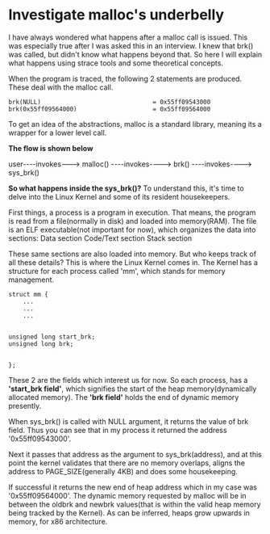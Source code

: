 # Investigate malloc's underbelly

I have always wondered what happens after a malloc call is issued. This was especially true after I was asked this in an interview. I knew that brk() was called, but didn't know what happens beyond that.
So here I will explain what happens using strace tools and some theoretical concepts.

When the program is traced, the following 2 statements are produced. These deal with the malloc call. 

    brk(NULL)                               = 0x55ff09543000
    brk(0x55ff09564000)                     = 0x55ff09564000

To get an idea of the abstractions, malloc is a standard library, meaning its a wrapper for a lower level call.

**The flow is shown below**

user----invokes---\> malloc() ----invokes----\> brk() ----invokes----\> sys\_brk()

**So what happens inside the sys\_brk()?** To understand this, it's time to delve into the Linux Kernel and some of its resident housekeepers.

First things, a process is a program in execution. That means, the program is read from a file(normally in disk) and loaded into memory(RAM). 
The file is an ELF executable(not important for now), which organizes the data into sections:
Data section
Code/Text section
Stack section

These same sections are also loaded into memory. But who keeps track of all these details? This is where the Linux Kernel comes in.
The Kernel has a structure for each process called 'mm', which stands for memory management.

    struct mm {
        ...
        ...
        ...


    unsigned long start_brk;
    unsigned long brk;


    };

These 2 are the fields which interest us for now.
So each process, has a **'start\_brk field'**, which signifies the start of the heap memory(dynamically allocated memory). 
The **'brk field'** holds the end of dynamic memory presently. 

When sys\_brk() is called with NULL argument, it returns the value of brk field. Thus you can see that in my process it returned the address '0x55ff09543000'. 

Next it passes that address as the argument to sys\_brk(address), and at this point the kernel validates that there are no memory overlaps, aligns the address to PAGE\_SIZE(generally 4KB) and does some housekeeping.

If successful it returns the new end of heap address which in my case was '0x55ff09564000'. The dynamic memory requested by malloc will be in between the oldbrk and newbrk values(that is within the valid heap memory being tracked by the Kernel). As can be inferred, heaps grow upwards in memory, for x86 architecture. 

